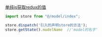 [单纯js获取redux的值](https://blog.csdn.net/qq_42339350/article/details/113664507)

~~~js
import store from "@/model/index";

store.dispatch('引入的声明store的方法');
store.getState().modelName  //'model的名字'

~~~